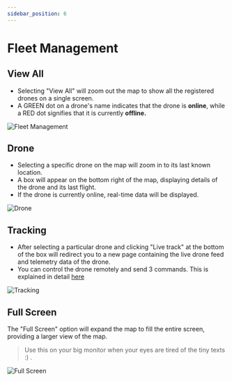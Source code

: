 ```yaml
---
sidebar_position: 6
---
```


# Fleet Management

## View All

- Selecting "View All" will zoom out the map to show all the registered drones on a single screen.
- A GREEN dot on a drone's name indicates that the drone is **online**, while a RED dot signifies that it is currently **offline.**

![Fleet Management](./img/view-all.gif)

## Drone

- Selecting a specific drone on the map will zoom in to its last known location.
- A box will appear on the bottom right of the map, displaying details of the drone and its last flight.
- If the drone is currently online, real-time data will be displayed.

![Drone](./img/live-telem-specific-drone.gif)

## Tracking

- After selecting a particular drone and clicking "Live track" at the bottom of the box will redirect you to a new page containing the live drone feed and telemetry data of the drone.
- You can control the drone remotely and send 3 commands. This is explained in detail [here](/docs/next-console/features/flight-operations.md)

![Tracking](./img/livetrack.gif)

## Full Screen

The "Full Screen" option will expand the map to fill the entire screen, providing a larger view of the map.

> Use this on your big monitor when your eyes are tired of the tiny texts :) .

![Full Screen](./img/full-not-working.png)
